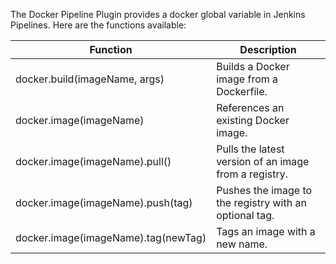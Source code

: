 The Docker Pipeline Plugin provides a docker global variable in Jenkins Pipelines. Here are the functions available:

| Function                              | Description                                           |
|-------------------------------------- | ----------------------------------------------------- |
| docker.build(imageName, args)	        | Builds a Docker image from a Dockerfile.              |
| docker.image(imageName)	            | References an existing Docker image.                  |
| docker.image(imageName).pull()	    | Pulls the latest version of an image from a registry. |
| docker.image(imageName).push(tag)	    | Pushes the image to the registry with an optional tag.|
| docker.image(imageName).tag(newTag)	| Tags an image with a new name.                        |

